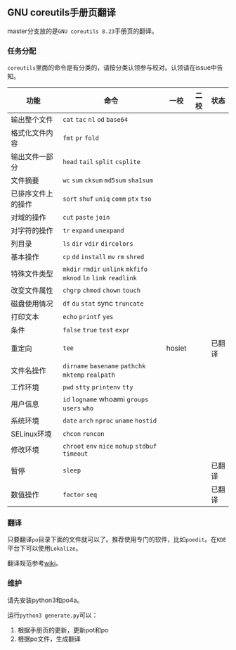 ## GNU coreutils手册页翻译

master分支放的是`GNU coreutils 8.23`手册页的翻译。

### 任务分配
`coreutils`里面的命令是有分类的，请按分类认领参与校对。认领请在issue中告知。

功能 | 命令| 一校 | 二校 | 状态
-----|-----|------|------|-----
输出整个文件 | `cat` `tac` `nl` `od` `base64` | | |
格式化文件内容 | `fmt` `pr` `fold` | | |
输出文件一部分 | `head` `tail` `split` `csplite` | | |
文件摘要 | `wc` `sum` `cksum` `md5sum` `sha1sum` | | |
已排序文件上的操作 | `sort` `shuf` `uniq` `comm` `ptx` `tso` | | |
对域的操作 | `cut` `paste` `join` | | |
对字符的操作 | `tr` `expand` `unexpand` | | |
列目录 | `ls` `dir` `vdir` `dircolors` | | |
基本操作 | `cp` `dd` `install` `mv` `rm` `shred` | | |
特殊文件类型 | `mkdir` `rmdir` `unlink` `mkfifo` `mknod` `ln` `link` `readlink` | | |
改变文件属性 | `chgrp` `chmod` `chown` `touch` | | |
磁盘使用情况 | `df` `du` `stat` sync `truncate` | | |
打印文本 | `echo` `printf` `yes` | | |
条件 | `false` `true` `test` `expr` | | |
重定向 | `tee` | hosiet | | 已翻译
文件名操作 | `dirname` `basename` `pathchk` `mktemp` `realpath` | | |
工作环境 | `pwd` `stty` `printenv` `tty` | | |
用户信息 | `id` `logname` whoami `groups` `users` `who`| | |
系统环境 | `date` `arch` `nproc` `uname` `hostid`| | |
SELinux环境 | `chcon` `runcon` | | |
修改环境 | `chroot` `env` `nice` `nohup` `stdbuf` `timeout` | | |
暂停 | `sleep` | | | 已翻译
数值操作 | `factor` `seq` | | | 已翻译


### 翻译
只要翻译`po`目录下面的文件就可以了。推荐使用专门的软件，比如`poedit`。在`KDE`平台下可以使用`Lokalize`。

翻译规范参考[wiki](https://github.com/man-pages-zh/wiki/wiki/%E7%BF%BB%E8%AF%91%E8%A7%84%E8%8C%83)。

### 维护
请先安装python3和po4a。

运行`python3 generate.py`可以：

1. 根据手册页的更新，更新pot和po
2. 根据po文件，生成翻译
